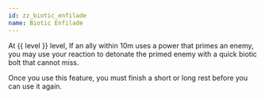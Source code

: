 ```yaml
---
id: zz_biotic_enfilade
name: Biotic Enfilade
---
```

At {{ level }} level, If an ally within 10m uses a power that primes an enemy, you may use your reaction to detonate the primed enemy with a
quick biotic bolt that cannot miss.

Once you use this feature, you must finish a short or long rest before you can use it again.
